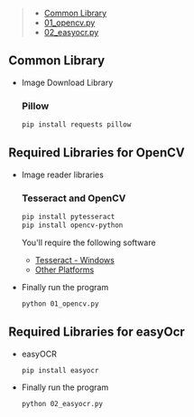> - [Common Library](#common-library)
> - [01_opencv.py](#Required-Libraries-for-OpenCV)
> - [02_easyocr.py](#Required-Libraries-for-easyocr)

## Common Library

- Image Download Library

  ### Pillow

  ```bash
  pip install requests pillow
  ```

## Required Libraries for OpenCV

- Image reader libraries

  ### Tesseract and OpenCV

  ```bash
  pip install pytesseract
  pip install opencv-python
  ```

  You'll require the following software

  - [Tesseract - Windows](https://github.com/UB-Mannheim/tesseract/wiki)
  - [Other Platforms](https://tesseract-ocr.github.io/tessdoc/Installation.html)

- Finally run the program

  ```bash
  python 01_opencv.py
  ```

## Required Libraries for easyOcr

- easyOCR

  ```bash
  pip install easyocr
  ```

- Finally run the program

  ```bash
  python 02_easyocr.py
  ```
